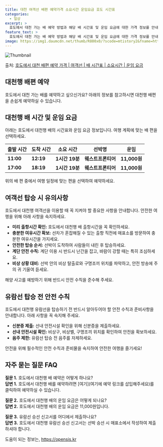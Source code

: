 ```yaml
---
title: 대천 여객선 배편 예약가격 소요시간 운임요금 호도 시간표
categories:
  - 일상
excerpt: >
  호도에서 대천 가는 배 예약 방법과 해당 배 시간표 및 운임 요금에 대한 가격 정보를 안내 드리겠습니다. 안전하고 재밋는 대천행 여행을 위해 아래 정보 참고하시기 바랍니다. 대천행 배편 예약하기 👈 클릭호도에서 대천행 배 시간표출발 시간도착 시간소요 시간선박명요금11:0012:191시간 19분웨스트프론티어11,000원17:0018:191시간 19분웨스트프론티어11,000원대천행 배편 예약하기 👈 클릭호도에서 대천행 여객선 탑승 시 이용수칙호도에서 대천행 여객선을 이용할 때 꼭 지켜야 할 중요한 수칙을 소개합니다.미리 출항시간 확인: 호도에서 대천행 배 출항시간을 꼭 확인하세요.충분한 여유시간 확보: 선차가 혼잡해질 수 있는 출항 직전에 매표소를 방문하여 충분한 여유시간을 가지세요.안전한 탑승 순서: 선박..
feature_text: >
  호도에서 대천 가는 배 예약 방법과 해당 배 시간표 및 운임 요금에 대한 가격 정보를 안내 드리겠습니다. 안전하고 재밋는 대천행 여행을 위해 아래 정보 참고하시기 바랍니다. 대천행 배편 예약하기 👈 클릭호도에서 대천행 배 시간표출발 시간도착 시간소요 시간선박명요금11:0012:191시간 19분웨스트프론티어11,000원17:0018:191시간 19분웨스트프론티어11,000원대천행 배편 예약하기 👈 클릭호도에서 대천행 여객선 탑승 시 이용수칙호도에서 대천행 여객선을 이용할 때 꼭 지켜야 할 중요한 수칙을 소개합니다.미리 출항시간 확인: 호도에서 대천행 배 출항시간을 꼭 확인하세요.충분한 여유시간 확보: 선차가 혼잡해질 수 있는 출항 직전에 매표소를 방문하여 충분한 여유시간을 가지세요.안전한 탑승 순서: 선박..
image: https://img1.daumcdn.net/thumb/R800x0/?scode=mtistory2&fname=https%3A%2F%2Fblog.kakaocdn.net%2Fdn%2FbG3sa5%2FbtsHBz8qJc9%2FxLKw73y0IkcgB4g1ADuKHK%2Fimg.webp
---
```


![Thumbnail](https://img1.daumcdn.net/thumb/R800x0/?scode=mtistory2&fname=https%3A%2F%2Fblog.kakaocdn.net%2Fdn%2FbG3sa5%2FbtsHBz8qJc9%2FxLKw73y0IkcgB4g1ADuKHK%2Fimg.webp)

<p>출처: <a href="https://opensis.kr/entry/%ED%98%B8%EB%8F%84%EC%97%90%EC%84%9C-%EB%8C%80%EC%B2%9C-%EB%B0%B0%ED%8E%B8-%EC%98%88%EC%95%BD-%EA%B0%80%EA%B2%A9-%EC%97%AC%EA%B0%9D%EC%84%A0-%EB%B0%B0-%EC%8B%9C%EA%B0%84%ED%91%9C-%EC%86%8C%EC%9A%94%EC%8B%9C%EA%B0%84-%EC%9A%B4%EC%9E%84-%EC%9A%94%EA%B8%88" rel="dofollow">호도에서 대천 배편 예약 가격 | 여객선 | 배 시간표 | 소요시간 | 운임 요금</a> </p>

## 대천행 배편 예약

호도에서 대천 가는 배를 예약하고 싶으신가요? 아래의 정보를 참고하시면 대천행 배편을 손쉽게 예약하실 수 있습니다.

## 대천행 배 시간 및 운임 요금

아래는 호도에서 대천행 배의 시간표와 운임 요금 정보입니다. 여행 계획에 맞는 배 편을 선택하세요.

출발 시간 | 도착 시간 | 소요 시간 | 선박명 | 운임  
---|---|---|---|---  
**11:00** | **12:19** | **1시간 19분** | **웨스트프론티어** | **11,000원**  
**17:00** | **18:19** | **1시간 19분** | **웨스트프론티어** | **11,000원**  
  
위의 배 편 중에서 여행 일정에 맞는 편을 선택하여 예약하세요.

## 여객선 탑승 시 유의사항

호도에서 대천행 여객선을 이용할 때 꼭 지켜야 할 중요한 사항을 안내합니다. 안전한 여행을 위해 아래 사항을 숙지하세요.

  * **미리 출항시간 확인:** 호도에서 대천행 배 출항시간을 꼭 확인하세요.
  * **충분한 여유시간 확보:** 선차가 혼잡해질 수 있는 출항 직전에 매표소를 방문하여 충분한 여유시간을 가지세요.
  * **안전한 탑승 순서:** 선박이 도착하여 사람들이 내린 후 탑승하세요.
  * **계단 안전 수칙:** 계단 이용 시 반드시 난간을 잡고, 바람이 강할 때는 특히 조심하세요.
  * **비상 상황 대비:** 선박 안의 비상 탈출로와 구명조끼 위치를 파악하고, 안전 방송에 주의 귀 기울여 듣세요.

해양 사고를 예방하기 위해 반드시 안전 수칙을 준수해 주세요.

## 유람선 탑승 전 안전 수칙

호도에서 대천행 유람선을 탑승하기 전 반드시 알아두어야 할 안전 수칙과 준비사항을 안내합니다. 아래 사항을 꼭 숙지해 주세요.

  * **신분증 제출:** 선내 안전시설 확인을 위해 신분증을 제출하세요.
  * **선내 안전시설 확인:** 비상구, 비상벨, 구명조끼 위치를 확인하여 안전을 확보하세요.
  * **음주 제한:** 유람선 탑승 전 음주를 자제하세요.

안전을 위해 필수적인 안전 수칙과 준비물을 숙지하여 안전한 여행을 즐기세요!

## 자주 묻는 질문 FAQ

**질문 1.** 호도에서 대천행 배 예약은 어떻게 하나요?  
**답변 1.** 호도에서 대천행 배를 예약하려면 [여기](여기에 예약 링크를 삽입해주세요)를 클릭하여 예약하실 수 있습니다.

**질문 2.** 호도에서 대천행 배의 운임 요금은 어떻게 되나요?  
**답변 2.** 호도에서 대천행 배의 운임 요금은 11,000원입니다.

**질문 3.** 유람선 승선 신고서를 어디에서 제출하나요?  
**답변 3.** 호도에서 대천행 유람선 승선 신고서는 선박 승선 시 매표소에서 작성하여 제출하셔야 합니다.

 

도움이 되는 정보는, <a href="https://opensis.kr" rel="dofollow">https://opensis.kr</a>


